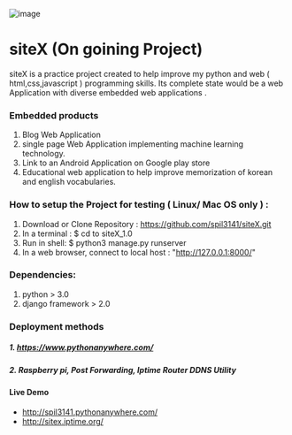 ![image](http://spil3141.pythonanywhere.com/static/stage/Images/icon.png)
# siteX (On goining Project)
siteX is a practice project created to help improve my python and web ( html,css,javascript ) programming skills.
Its complete state would be a web Application with diverse embedded web applications .

### Embedded products
1. Blog Web Application
2. single page Web Application implementing machine learning technology.
3. Link to an Android Application on Google play store
4. Educational web application to help improve memorization of korean and english vocabularies.

### How to setup the Project for testing ( Linux/ Mac OS only ) :
 1. Download or Clone Repository : https://github.com/spil3141/siteX.git
 2. In a terminal : $ cd to siteX_1.0
 3. Run in shell: $ python3 manage.py runserver
 3. In a web browser, connect to local host : "http://127.0.0.1:8000/"

### Dependencies:
 1. python > 3.0
 2. django framework > 2.0

### Deployment methods
##### 1. https://www.pythonanywhere.com/
##### 2. Raspberry pi, Post Forwarding, Iptime Router DDNS Utility
#### Live Demo
  - http://spil3141.pythonanywhere.com/
  - http://sitex.iptime.org/
